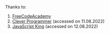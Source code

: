 Thanks to:
1. [FreeCodeAcademy](https://www.youtube.com/watch?v=jS4aFq5-91M&t=2s&ab_channel=freeCodeCamp.org)
2. [Clever Programmer](https://www.youtube.com/watch?v=lI1ae4REbFM) (accessed on 11.08.2022)
3. [JavaScript King](https://www.youtube.com/watch?v=EWv2jnhZErc) (accessed on 12.08.2022)
